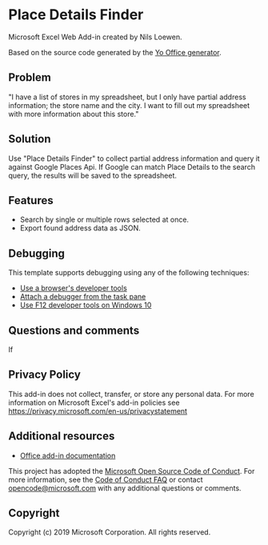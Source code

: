 # Place Details Finder

Microsoft Excel Web Add-in created by Nils Loewen.

Based on the source code generated by the [Yo Office generator](https://github.com/OfficeDev/generator-office).

## Problem

"I have a list of stores in my spreadsheet, but I only have partial address information; the store name and the city. I want to fill out my spreadsheet with more information about this store."

## Solution

Use "Place Details Finder" to collect partial address information and query it against Google Places Api. If Google can match Place Details to the search query, the results will be saved to the spreadsheet.

## Features

  - Search by single or multiple rows selected at once.
  - Export found address data as JSON.

## Debugging

This template supports debugging using any of the following techniques:

- [Use a browser's developer tools](https://docs.microsoft.com/office/dev/add-ins/testing/debug-add-ins-in-office-online)
- [Attach a debugger from the task pane](https://docs.microsoft.com/office/dev/add-ins/testing/attach-debugger-from-task-pane)
- [Use F12 developer tools on Windows 10](https://docs.microsoft.com/office/dev/add-ins/testing/debug-add-ins-using-f12-developer-tools-on-windows-10)

## Questions and comments

If


## Privacy Policy
This add-in does not collect, transfer, or store any personal data. For more information on Microsoft Excel's add-in policies see https://privacy.microsoft.com/en-us/privacystatement

## Additional resources

- [Office add-in documentation](https://docs.microsoft.com/office/dev/add-ins/overview/office-add-ins)

This project has adopted the [Microsoft Open Source Code of Conduct](https://opensource.microsoft.com/codeofconduct/). For more information, see the [Code of Conduct FAQ](https://opensource.microsoft.com/codeofconduct/faq/) or contact [opencode@microsoft.com](mailto:opencode@microsoft.com) with any additional questions or comments.

## Copyright

Copyright (c) 2019 Microsoft Corporation. All rights reserved.
